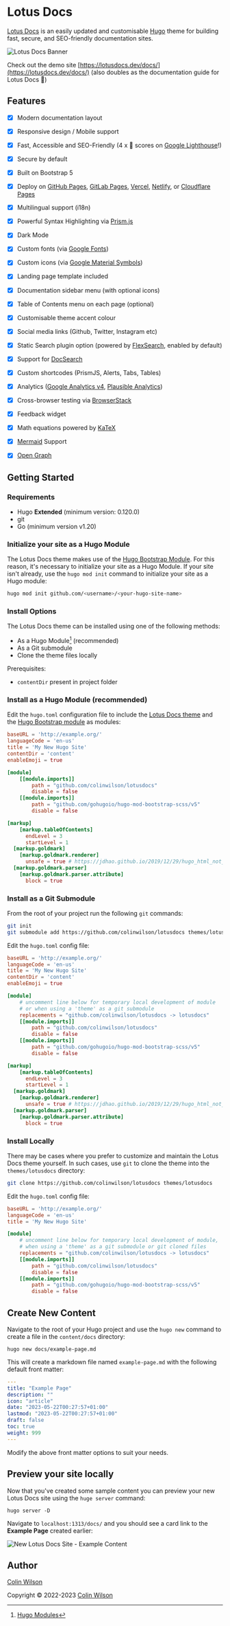 # Lotus Docs

[Lotus Docs](https://lotusdocs.dev) is an easily updated and customisable [Hugo](https://gohugo.io/) theme for building fast, secure, and SEO-friendly documentation sites.

![Lotus Docs Banner](https://res.cloudinary.com/lotuslabs/image/upload/r_10/v1693340386/Lotus%20Docs/Social%20Media/lotus_docs_social_preview_github_1280x640_colour_v1.3_xzm1ex.webp)

Check out the demo site [https://lotusdocs.dev/docs/](https://lotusdocs.dev/docs/) (also doubles as the documentation guide for Lotus Docs 📖)

## Features

* [x] Modern documentation layout
* [x] Responsive design / Mobile support
* [x] Fast, Accessible and SEO-Friendly (4 x 💯 scores on [Google Lighthouse](https://pagespeed.web.dev/)!)
* [x] Secure by default
* [x] Built on Bootstrap 5
* [x] Deploy on [GitHub Pages](https://lotusdocs.dev/docs/deployment/platforms/github-pages/), [GitLab Pages](https://lotusdocs.dev/docs/deployment/platforms/gitlab-pages/), [Vercel](https://vercel.com/), [Netlify](https://netlify.com), or [Cloudflare Pages](https://pages.cloudflare.com/)
* [x] Multilingual support (i18n)
* [x] Powerful Syntax Highlighting via [Prism.js](https://prismjs.com/)
* [x] Dark Mode
* [x] Custom fonts (via [Google Fonts](https://fonts.google.com/))
* [x] Custom icons (via [Google Material Symbols](https://fonts.google.com/icons?icon.style=Outlined&icon.set=Material+Symbols))
* [x] Landing page template included
* [x] Documentation sidebar menu (with optional icons)
* [x] Table of Contents menu on each page (optional)
* [x] Customisable theme accent colour
* [x] Social media links (Github, Twitter, Instagram etc)
* [x] Static Search plugin option (powered by [FlexSearch](https://github.com/nextapps-de/flexsearch), enabled by default)
* [x] Support for [DocSearch](https://docsearch.algolia.com/)
* [x] Custom shortcodes (PrismJS, Alerts, Tabs, Tables)
* [x] Analytics ([Google Analytics v4](https://analytics.google.com/analytics/web/), [Plausible Analytics](https://plausible.io/))
* [x] Cross-browser testing via [BrowserStack](https://browserstack.com)
* [x] Feedback widget
* [x] Math equations powered by [KaTeX](https://katex.org/)
* [x] [Mermaid](https://mermaid.js.org/) Support
* [x] [Open Graph](https://ogp.me/)


## Getting Started

### Requirements

- Hugo **Extended** (minimum version: 0.120.0)
- git
- Go (minimum version v1.20)

### Initialize your site as a Hugo Module

The Lotus Docs theme makes use of the [Hugo Bootstrap Module](https://github.com/gohugoio/hugo-mod-bootstrap-scss). For this reason, it's necessary to initialize your site as a Hugo Module. If your site isn't already, use the `hugo mod init` command to initialize your site as a Hugo module:

```bash
hugo mod init github.com/<username>/<your-hugo-site-name>
```

### Install Options

The Lotus Docs theme can be installed using one of the following methods:

- As a Hugo Module[^1] (recommended)
- As a Git submodule
- Clone the theme files locally

Prerequisites:
- `contentDir` present in project folder

### Install as a Hugo Module (recommended)

Edit the `hugo.toml` configuration file to include the [Lotus Docs theme](https://github.com/colinwilson/lotusdocs) and the [Hugo Bootstrap module](https://github.com/gohugoio/hugo-mod-bootstrap-scss) as modules:

```toml
baseURL = 'http://example.org/'
languageCode = 'en-us'
title = 'My New Hugo Site'
contentDir = 'content'
enableEmoji = true

[module]
    [[module.imports]]
        path = "github.com/colinwilson/lotusdocs"
        disable = false
    [[module.imports]]
        path = "github.com/gohugoio/hugo-mod-bootstrap-scss/v5"
        disable = false

[markup]
    [markup.tableOfContents]
      endLevel = 3
      startLevel = 1
  [markup.goldmark]
    [markup.goldmark.renderer]
      unsafe = true # https://jdhao.github.io/2019/12/29/hugo_html_not_shown/
  [markup.goldmark.parser]
    [markup.goldmark.parser.attribute]
      block = true
```

### Install as a Git Submodule

From the root of your project run the following `git` commands:

```bash
git init
git submodule add https://github.com/colinwilson/lotusdocs themes/lotusdocs
```

Edit the `hugo.toml` config file:

```toml
baseURL = 'http://example.org/'
languageCode = 'en-us'
title = 'My New Hugo Site'
contentDir = 'content'
enableEmoji = true

[module]
    # uncomment line below for temporary local development of module
    # or when using a 'theme' as a git submodule
    replacements = "github.com/colinwilson/lotusdocs -> lotusdocs"
    [[module.imports]]
        path = "github.com/colinwilson/lotusdocs"
        disable = false
    [[module.imports]]
        path = "github.com/gohugoio/hugo-mod-bootstrap-scss/v5"
        disable = false

[markup]
    [markup.tableOfContents]
      endLevel = 3
      startLevel = 1
  [markup.goldmark]
    [markup.goldmark.renderer]
      unsafe = true # https://jdhao.github.io/2019/12/29/hugo_html_not_shown/
  [markup.goldmark.parser]
    [markup.goldmark.parser.attribute]
      block = true
```

### Install Locally

There may be cases where you prefer to customize and maintain the Lotus Docs theme yourself. In such cases, use `git` to clone the theme into the `themes/lotusdocs` directory:

```bash
git clone https://github.com/colinwilson/lotusdocs themes/lotusdocs
```

Edit the `hugo.toml` config file:

```toml
baseURL = 'http://example.org/'
languageCode = 'en-us'
title = 'My New Hugo Site'

[module]
    # uncomment line below for temporary local development of module,
    # when using a 'theme' as a git submodule or git cloned files
    replacements = "github.com/colinwilson/lotusdocs -> lotusdocs"
    [[module.imports]]
        path = "github.com/colinwilson/lotusdocs"
        disable = false
    [[module.imports]]
        path = "github.com/gohugoio/hugo-mod-bootstrap-scss/v5"
        disable = false
```

## Create New Content

Navigate to the root of your Hugo project and use the `hugo new` command to create a file in the `content/docs` directory:

```shell
hugo new docs/example-page.md
```

This will create a markdown file named `example-page.md` with the following default front matter:

```yaml
---
title: "Example Page"
description: ""
icon: "article"
date: "2023-05-22T00:27:57+01:00"
lastmod: "2023-05-22T00:27:57+01:00"
draft: false
toc: true
weight: 999
---
```

Modify the above front matter options to suit your needs.

## Preview your site locally

Now that you've created some sample content you can preview your new Lotus Docs site using the `huge server` command:

```shell
hugo server -D
```

Navigate to `localhost:1313/docs/` and you should see a card link to the **Example Page** created earlier:

![New Lotus Docs Site - Example Content](https://res.cloudinary.com/lotuslabs/image/upload/v1690992310/Lotus%20Docs/images/lotus_docs_new_site_and_content_module_setup_oiuyex.png)

## Author

[Colin Wilson](https://github.com/colinwilson)

Copyright © 2022-2023 [Colin Wilson](https://github.com/colinwilson)

[^1]: [Hugo Modules](https://gohugo.io/hugo-modules/)
